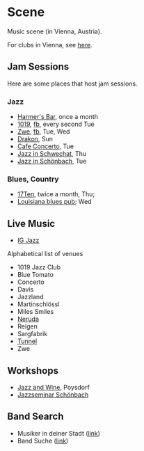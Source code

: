 # Scene

Music scene (in Vienna, Austria).

For clubs in Vienna, see [here](http://austria.alensiljak.tk/entertainment/music).

## Jam Sessions

Here are some places that host jam sessions.

### Jazz

- [Harmer's Bar](https://www.facebook.com/groups/755242204543045/), once a month
- [1019](https://www.1019jazzclub.at/), [fb](https://www.facebook.com/1019jazzclub/), every second Tue
- [Zwe](http://www.zwe.cc/), [fb](https://www.facebook.com/jazzcafezwe/), Tue, Wed
- [Drakon](https://www.facebook.com/Drakon-386418171399681/), Sun
- [Cafe Concerto](http://www.cafeconcerto.at/), Tue
- [Jazz in Schwechat](http://www.jazzinschwechat.at/), Thu
- [Jazz in Schönbach](https://www.xing.com/communities/posts/schoenbach-jam-session-in-wien-1000959277), Tue

### Blues, Country

- [17Ten](http://www.17ten.at/termine.html), twice a month, Thu;
- [Louisiana blues pub](https://blues.at/termine/); Wed

## Live Music

- [IG Jazz](http://www.ig-jazz.at/)

Alphabetical list of venues

- 1019 Jazz Club
- Blue Tomato
- Concerto
- Davis
- Jazzland
- Martinschlössl
- Miles Smiles
- [Neruda](https://www.neruda.at/)
- Reigen
- Sargfabrik
- [Tunnel](http://www.tunnel-vienna-live.at/)
- Zwe

## Workshops

- [Jazz and Wine](http://www.jazzandwine.at/), Poysdorf
- [Jazzseminar Schönbach](http://www.fredwork.at/jazzseminar/)

## Band Search

- Musiker in deiner Stadt ([link](https://www.musiker-in-deiner-stadt.at/))
- Band Suche ([link](http://www.bandsuche.at/))
